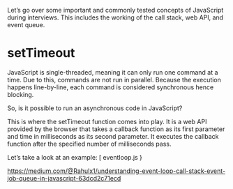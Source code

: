 Let’s go over some important and commonly tested concepts of JavaScript during interviews. This includes the working of the call stack, web API, and event queue.

# setTimeout
JavaScript is single-threaded, meaning it can only run one command at a time. Due to this, commands are not run in parallel. Because the execution happens line-by-line, each command is considered synchronous hence blocking.

So, is it possible to run an asynchronous code in JavaScript?

This is where the setTimeout function comes into play. It is a web API provided by the browser that takes a callback function as its first parameter and time in milliseconds as its second parameter. It executes the callback function after the specified number of milliseconds pass.

Let’s take a look at an example:
[ eventloop.js }

https://medium.com/@Rahulx1/understanding-event-loop-call-stack-event-job-queue-in-javascript-63dcd2c71ecd
